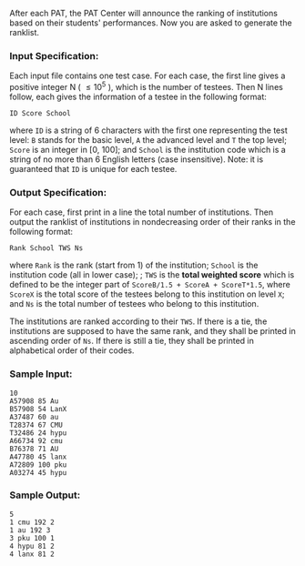 <!-- Title
PAT Ranking of Institutions (25)
-->
After each PAT, the PAT Center will announce the ranking of institutions based
on their students' performances. Now you are asked to generate the ranklist.

### Input Specification:

Each input file contains one test case. For each case, the first line gives a
positive integer N ( $\le 10^5$ ), which is the number of testees. Then N
lines follow, each gives the information of a testee in the following format:

    
    
    ID Score School

where `ID` is a string of 6 characters with the first one representing the
test level: `B` stands for the basic level, `A` the advanced level and `T` the
top level; `Score` is an integer in [0, 100]; and `School` is the institution
code which is a string of no more than 6 English letters (case insensitive).
Note: it is guaranteed that `ID` is unique for each testee.

### Output Specification:

For each case, first print in a line the total number of institutions. Then
output the ranklist of institutions in nondecreasing order of their ranks in
the following format:

    
    
    Rank School TWS Ns

where `Rank` is the rank (start from 1) of the institution; `School` is the
institution code (all in lower case); ; `TWS` is the **total weighted score**
which is defined to be the integer part of `ScoreB/1.5 + ScoreA + ScoreT*1.5`,
where `ScoreX` is the total score of the testees belong to this institution on
level `X`; and `Ns` is the total number of testees who belong to this
institution.

The institutions are ranked according to their `TWS`. If there is a tie, the
institutions are supposed to have the same rank, and they shall be printed in
ascending order of `Ns`. If there is still a tie, they shall be printed in
alphabetical order of their codes.

### Sample Input:

    
    
    10
    A57908 85 Au
    B57908 54 LanX
    A37487 60 au
    T28374 67 CMU
    T32486 24 hypu
    A66734 92 cmu
    B76378 71 AU
    A47780 45 lanx
    A72809 100 pku
    A03274 45 hypu

### Sample Output:

    
    
    5
    1 cmu 192 2
    1 au 192 3
    3 pku 100 1
    4 hypu 81 2
    4 lanx 81 2

